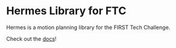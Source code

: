 # Hermes Library for FTC

Hermes is a motion planning library for the FIRST Tech Challenge.

Check out the [docs](https://hermes.zharel.gay/)!